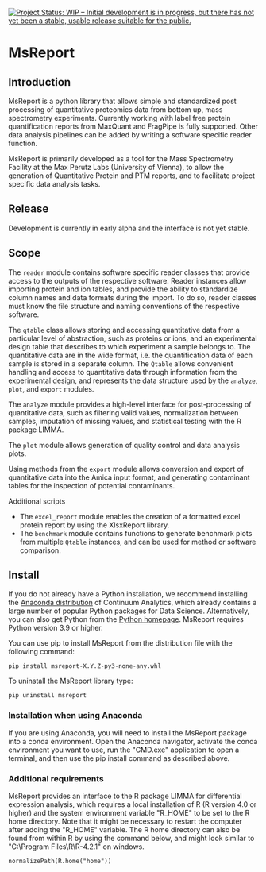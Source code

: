 [![Project Status: WIP – Initial development is in progress, but there has not yet been a stable, usable release suitable for the public.](https://www.repostatus.org/badges/latest/wip.svg)](https://www.repostatus.org/#wip)


# MsReport


## Introduction

MsReport is a python library that allows simple and standardized post processing of
quantitative proteomics data from bottom up, mass spectrometry experiments. Currently
working with label free protein quantification reports from MaxQuant and FragPipe is
fully supported. Other data analysis pipelines can be added by writing a software
specific reader function.

MsReport is primarily developed as a tool for the Mass Spectrometry Facility at the Max
Perutz Labs (University of Vienna), to allow the generation of Quantitative Protein and
PTM reports, and to facilitate project specific data analysis tasks.


## Release

Development is currently in early alpha and the interface is not yet stable.


## Scope

The `reader` module contains software specific reader classes that provide access to the
outputs of the respective software. Reader instances allow importing protein and ion
tables, and provide the ability to standardize column names and data formats during the
import. To do so, reader classes must know the file structure and naming conventions of
the respective software.

The `qtable` class allows storing and accessing quantitative data from a particular
level of abstraction, such as proteins or ions, and an experimental design table that
describes to which experiment a sample belongs to. The quantitative data are in the wide
format, i.e. the quantification data of each sample is stored in a separate column. The
`Qtable` allows convenient handling and access to quantitative data through information
from the experimental design, and represents the data structure used by the `analyze`,
`plot`, and `export` modules.

The `analyze` module provides a high-level interface for post-processing of quantitative
data, such as filtering valid values, normalization between samples, imputation of
missing values, and statistical testing with the R package LIMMA.

The `plot` module allows generation of quality control and data analysis plots.

Using methods from the `export` module allows conversion and export of quantitative data
into the Amica input format, and generating contaminant tables for the inspection of
potential contaminants.

Additional scripts

- The `excel_report` module enables the creation of a formatted excel protein report
  by using the XlsxReport library.
- The `benchmark` module contains functions to generate benchmark plots from multiple
  `Qtable` instances, and can be used for method or software comparison.


## Install

If you do not already have a Python installation, we recommend installing the
[Anaconda distribution](https://www.continuum.io/downloads) of Continuum Analytics,
which already contains a large number of popular Python packages for Data Science.
Alternatively, you can also get Python from the
[Python homepage](https://www.python.org/downloads/windows). MsReport requires Python
version 3.9 or higher.

You can use pip to install MsReport from the distribution file with the following
command:

```
pip install msreport-X.Y.Z-py3-none-any.whl
```

To uninstall the MsReport library type:

```
pip uninstall msreport
```


### Installation when using Anaconda
If you are using Anaconda, you will need to install the MsReport package into a conda
environment. Open the Anaconda navigator, activate the conda environment you want to
use, run the "CMD.exe" application to open a terminal, and then use the pip install
command as described above.


### Additional requirements

MsReport provides an interface to the R package LIMMA for differential expression
analysis, which requires a local installation of R (R version 4.0 or higher) and the
system environment variable "R_HOME" to be set to the R home directory. Note that it
might be necessary to restart the computer after adding the "R_HOME" variable. The R
home directory can also be found from within R by using the command below, and might
look similar to "C:\Program Files\R\R-4.2.1" on windows.

```
normalizePath(R.home("home"))
```
